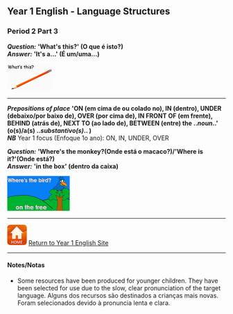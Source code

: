 ## Year 1 English - Language Structures
### Period 2 Part 3

***Question:*** **'What's this?' (O que é isto?)**  
***Answer:*** **'It's a...' (É um/uma...)**

[![dewt](/images/dewt.png)](https://www.youtube.com/watch?v=TARreOtrWUg)

***

***Prepositions of place*** **'ON (em cima de ou colado no), IN (dentro), UNDER (debaixo/por baixo de), OVER (por cima de), IN FRONT OF (em frente), BEHIND (atrás de), NEXT TO (ao lado de), BETWEEN (entre) the ..*noun*..' (o(s)/a(s) ..*substantivo(s)*.. )**  
***NB*** Year 1 focus (Enfoque 1o ano): ON, IN, UNDER, OVER  

***Question:*** **'Where's the monkey?(Onde está o macaco?)/'Where is it?'(Onde está?)**  
***Answer:*** **'in the box' (dentro da caixa)**

[![mlpp](/images/mlpp.png)](https://www.youtube.com/watch?v=8F0NYBBKczM)

***

[![home](/images/home.PNG)](https://tangerina-pt.github.io/English/Year1) [Return to Year 1 English Site](https://tangerina-pt.github.io/English/Year1)

***

#### Notes/Notas
* Some resources have been produced for younger children. They have been selected for use due to the slow, clear pronunciation of the target language. Alguns dos recursos são destinados a crianças mais novas. Foram selecionados devido à pronuncia lenta e clara.
